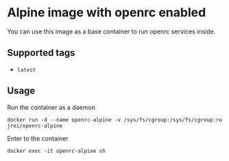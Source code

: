 # Alpine image with openrc enabled

You can use this image as a base container to run openrc services inside.

## Supported tags
 - `latest`

## Usage

Run the container as a daemon

`docker run -d --name openrc-alpine -v /sys/fs/cgroup:/sys/fs/cgroup:ro jrei/openrc-alpine`

Enter to the container

`docker exec -it openrc-alpine sh`
